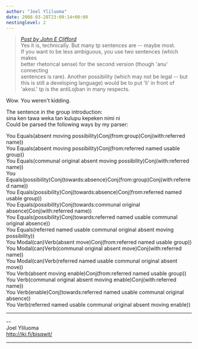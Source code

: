 ```yaml
---
author: "Joel Yliluoma"
date: 2008-03-28T23:09:14+00:00
nestinglevel: 2
---
```

> [_Post by John E Clifford_](/0sXdq1DD/grammar-question-imperative-and-predicate#post5)  
> Yes it is, technically. But many tp sentences are -- maybe most.  
> If you want to be less ambiguous, you use two sentences (which makes  
> better rhetorical sense) for the second version (though 'anu' connecting  
> sentences is rare). Another possibility (which may not be legal -- but  
> this is still a developing language) would be to put 'li' in front of  
> 'akesi.' tp is the antiLojban in many respects.  
> 

Wow. You weren't kidding.  
  
The sentence in the group introduction:  
sina ken tawa weka tan kulupu kepeken nimi ni  
Could be parsed the following ways by my parser:  
  
You Equals(absent moving possibility)Conj(from:group)Conj(with:referred name))  
You Equals(absent moving possibility)Conj(from:referred named usable group))  
You Equals(communal original absent moving possibility)Conj(with:referred name))  
You Equals(possibility)Conj(towards:absence)Conj(from:group)Conj(with:referred name))  
You Equals(possibility)Conj(towards:absence)Conj(from:referred named usable group))  
You Equals(possibility)Conj(towards:communal original absence)Conj(with:referred name))  
You Equals(possibility)Conj(towards:referred named usable communal original absence))  
You Equals(referred named usable communal original absent moving possibility))  
You Modal(can)Verb(absent move)Conj(from:referred named usable group))  
You Modal(can)Verb(communal original absent move)Conj(with:referred name))  
You Modal(can)Verb(referred named usable communal original absent move))  
You Verb(absent moving enable)Conj(from:referred named usable group))  
You Verb(communal original absent moving enable)Conj(with:referred name))  
You Verb(enable)Conj(towards:referred named usable communal original absence))  
You Verb(referred named usable communal original absent moving enable))  

***

\--  
Joel Yliluoma  
http://iki.fi/bisqwit/  


***